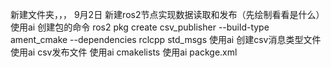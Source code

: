 新建文件夹，，， 
9月2日 新建ros2节点实现数据读取和发布（先绘制看看是什么）
使用ai 创建包的命令 ros2 pkg create csv_publisher --build-type ament_cmake --dependencies rclcpp std_msgs
使用ai 创建csv消息类型文件
使用ai csv发布文件
使用ai cmakelists
使用ai packge.xml
